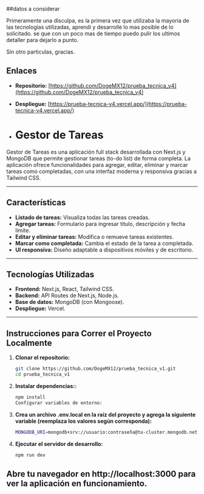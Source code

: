 ##datos a considerar

Primeramente una disculpa, es la primera vez que utilizaba la mayoria de las tecnologias utilizadas, aprendi y desarrolle lo mas posible de lo solicitado. se que con un poco mas de tiempo puedo pulir los ultimos detaller para dejarlo a punto.

Sin otro particulas, gracias.

## Enlaces

- **Repositorio:** [https://github.com/DogeMX12/prueba_tecnica_v4](https://github.com/DogeMX12/prueba_tecnica_v4)
- **Despliegue:** [https://prueba-tecnica-v4.vercel.app/](https://prueba-tecnica-v4.vercel.app/)

- # Gestor de Tareas

Gestor de Tareas es una aplicación full stack desarrollada con Next.js y MongoDB que permite gestionar tareas (to-do list) de forma completa. La aplicación ofrece funcionalidades para agregar, editar, eliminar y marcar tareas como completadas, con una interfaz moderna y responsiva gracias a Tailwind CSS.

---

## Características

- **Listado de tareas:** Visualiza todas las tareas creadas.
- **Agregar tareas:** Formulario para ingresar título, descripción y fecha límite.
- **Editar y eliminar tareas:** Modifica o remueve tareas existentes.
- **Marcar como completada:** Cambia el estado de la tarea a completada.
- **UI responsiva:** Diseño adaptable a dispositivos móviles y de escritorio.

---

## Tecnologías Utilizadas

- **Frontend:** Next.js, React, Tailwind CSS.
- **Backend:** API Routes de Next.js, Node.js.
- **Base de datos:** MongoDB (con Mongoose).
- **Despliegue:** Vercel.

---

## Instrucciones para Correr el Proyecto Localmente

1. **Clonar el repositorio:**

   ```bash
   git clone https://github.com/DogeMX12/prueba_tecnica_v1.git
   cd prueba_tecnica_v1

2. **Instalar dependencias::**

   ```bash
   npm install
   Configurar variables de entorno:

3. **Crea un archivo .env.local en la raíz del proyecto y agrega la siguiente variable (reemplaza los valores según corresponda):**
   ```bash
   MONGODB_URI=mongodb+srv://usuario:contraseña@tu-cluster.mongodb.net/gestor-tareas?retryWrites=true&w=majority

4. **Ejecutar el servidor de desarrollo:**
   ```bash
   npm run dev

## Abre tu navegador en http://localhost:3000 para ver la aplicación en funcionamiento.

   
